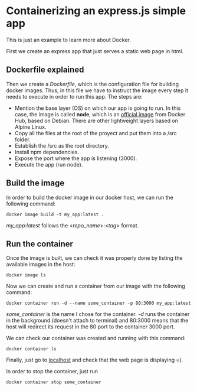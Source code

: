 # Containerizing an express.js simple app

This is just an example to learn more about Docker. 

First we create an express app that just serves a static web page in html.

## Dockerfile explained

Then we create a _Dockerfile_, which is the configuration file for building docker images. Thus, in this file we have to instruct the image every step it needs to execute in order to run this app. The steps are:

- Mention the base layer (OS) on which our app is going to run. In this case, the image is called __node__, which is an [official image](https://hub.docker.com/_/node/) from Docker Hub, based on Debian. There are other lightweight layers based on Alpine Linux.
- Copy all the files at the root of the proyect and put them into a /src folder.
- Establish the /src as the root directory.
- Install npm dependencies.
- Expose the port where the app is listening (3000).
- Execute the app (run node). 

## Build the image

In order to build the docker image in our docker host, we can run the following command:

```
docker image build -t my_app:latest .
```

_my_app:latest_ follows the <_repo_name_>:<_tag_> format.

## Run the container

Once the image is built, we can check it was properly done by listing the available images in the host:

```
docker image ls
```

Now we can create and run a container from our image with the following command:

```
docker container run -d --name some_container -p 80:3000 my_app:latest
```

_some\_container_ is the name I chose for the container. _-d_ runs the container in the background (doesn't attach to terminal) and 80:3000 means that the host will redirect its request in the 80 port to the container 3000 port.

We can check our container was created and running with this command:

```
docker container ls
```

Finally, just go to [localhost](127.0.0.1) and check that the web page is displaying =).

In order to stop the container, just run 

```
docker container stop some_container
```
